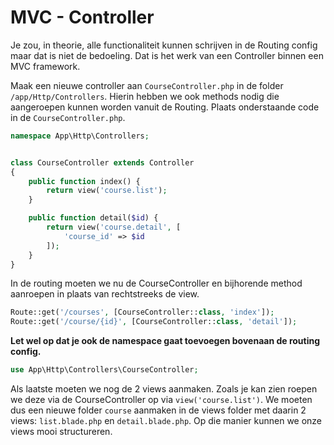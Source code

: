 # MVC - Controller

Je zou, in theorie, alle functionaliteit kunnen schrijven in de Routing config maar dat is niet de bedoeling. Dat is het werk van een Controller binnen een MVC framework.

Maak een nieuwe controller aan `CourseController.php` in de folder `/app/Http/Controllers`. Hierin hebben we ook methods nodig die aangeroepen kunnen worden vanuit de Routing. Plaats onderstaande code in de `CourseController.php`.

```php
namespace App\Http\Controllers;


class CourseController extends Controller
{
    public function index() {
        return view('course.list');
    }

    public function detail($id) {
        return view('course.detail', [
            'course_id' => $id
        ]);
    }
}
```

In de routing moeten we nu de CourseController en bijhorende method aanroepen in plaats van rechtstreeks de view. 

```php
Route::get('/courses', [CourseController::class, 'index']);
Route::get('/course/{id}', [CourseController::class, 'detail']); 
```

**Let wel op dat je ook de namespace gaat toevoegen bovenaan de routing config.**

```php
use App\Http\Controllers\CourseController;
```

Als laatste moeten we nog de 2 views aanmaken. Zoals je kan zien roepen we deze via de CourseController op via `view('course.list')`. We moeten dus een nieuwe folder `course` aanmaken in de views folder met daarin 2 views: `list.blade.php` en `detail.blade.php`. Op die manier kunnen we onze views mooi structureren.